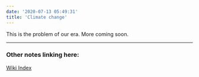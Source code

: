 ```yaml
---
date: '2020-07-13 05:49:31'
title: 'Climate change'
---
```

This is the problem of our era. More coming soon.

---
### Other notes linking here:

[Wiki Index](/index/)
